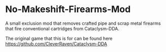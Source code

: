 # No-Makeshift-Firearms-Mod
A small exclusion mod that removes crafted pipe and scrap metal firearms that fire conventional cartridges from Cataclysm-DDA.

The original game that this is for can be found here https://github.com/CleverRaven/Cataclysm-DDA
